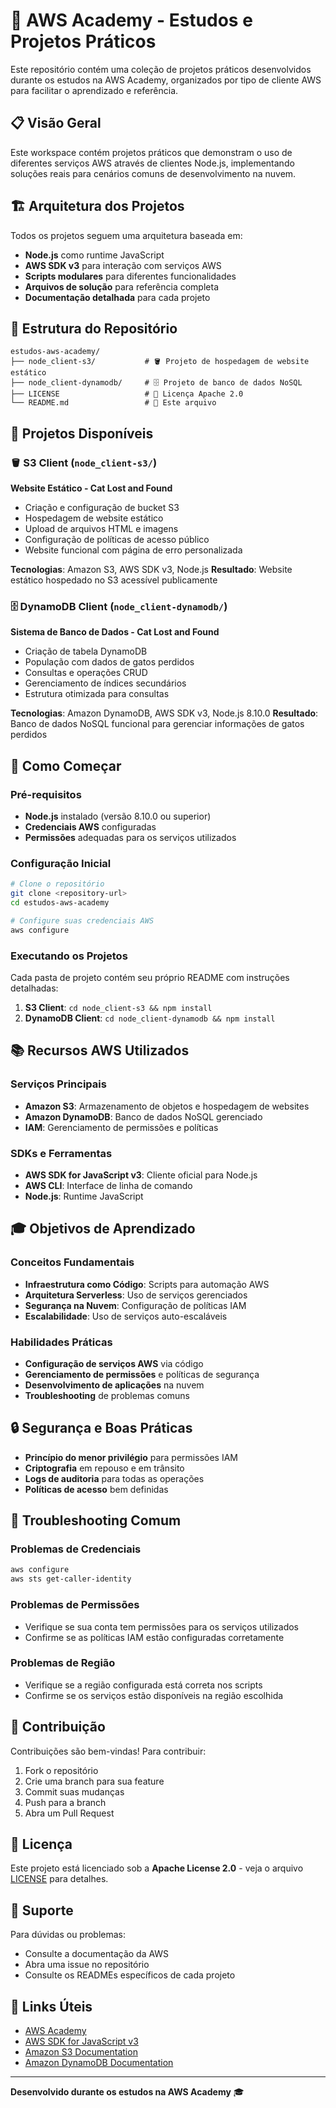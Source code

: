 # 🚀 AWS Academy - Estudos e Projetos Práticos

Este repositório contém uma coleção de projetos práticos desenvolvidos durante os estudos na AWS Academy, organizados por tipo de cliente AWS para facilitar o aprendizado e referência.

## 📋 Visão Geral

Este workspace contém projetos práticos que demonstram o uso de diferentes serviços AWS através de clientes Node.js, implementando soluções reais para cenários comuns de desenvolvimento na nuvem.

## 🏗️ Arquitetura dos Projetos

Todos os projetos seguem uma arquitetura baseada em:
- **Node.js** como runtime JavaScript
- **AWS SDK v3** para interação com serviços AWS
- **Scripts modulares** para diferentes funcionalidades
- **Arquivos de solução** para referência completa
- **Documentação detalhada** para cada projeto

## 📁 Estrutura do Repositório

```
estudos-aws-academy/
├── node_client-s3/           # 🪣 Projeto de hospedagem de website estático
├── node_client-dynamodb/     # 🗄️ Projeto de banco de dados NoSQL
├── LICENSE                   # 📄 Licença Apache 2.0
└── README.md                 # 📖 Este arquivo
```

## 🎯 Projetos Disponíveis

### 🪣 **S3 Client** (`node_client-s3/`)
**Website Estático - Cat Lost and Found**
- Criação e configuração de bucket S3
- Hospedagem de website estático
- Upload de arquivos HTML e imagens
- Configuração de políticas de acesso público
- Website funcional com página de erro personalizada

**Tecnologias**: Amazon S3, AWS SDK v3, Node.js
**Resultado**: Website estático hospedado no S3 acessível publicamente

### 🗄️ **DynamoDB Client** (`node_client-dynamodb/`)
**Sistema de Banco de Dados - Cat Lost and Found**
- Criação de tabela DynamoDB
- População com dados de gatos perdidos
- Consultas e operações CRUD
- Gerenciamento de índices secundários
- Estrutura otimizada para consultas

**Tecnologias**: Amazon DynamoDB, AWS SDK v3, Node.js 8.10.0
**Resultado**: Banco de dados NoSQL funcional para gerenciar informações de gatos perdidos

## 🚀 Como Começar

### Pré-requisitos
- **Node.js** instalado (versão 8.10.0 ou superior)
- **Credenciais AWS** configuradas
- **Permissões** adequadas para os serviços utilizados

### Configuração Inicial
```bash
# Clone o repositório
git clone <repository-url>
cd estudos-aws-academy

# Configure suas credenciais AWS
aws configure
```

### Executando os Projetos
Cada pasta de projeto contém seu próprio README com instruções detalhadas:

1. **S3 Client**: `cd node_client-s3 && npm install`
2. **DynamoDB Client**: `cd node_client-dynamodb && npm install`

## 📚 Recursos AWS Utilizados

### Serviços Principais
- **Amazon S3**: Armazenamento de objetos e hospedagem de websites
- **Amazon DynamoDB**: Banco de dados NoSQL gerenciado
- **IAM**: Gerenciamento de permissões e políticas

### SDKs e Ferramentas
- **AWS SDK for JavaScript v3**: Cliente oficial para Node.js
- **AWS CLI**: Interface de linha de comando
- **Node.js**: Runtime JavaScript

## 🎓 Objetivos de Aprendizado

### Conceitos Fundamentais
- **Infraestrutura como Código**: Scripts para automação AWS
- **Arquitetura Serverless**: Uso de serviços gerenciados
- **Segurança na Nuvem**: Configuração de políticas IAM
- **Escalabilidade**: Uso de serviços auto-escaláveis

### Habilidades Práticas
- **Configuração de serviços AWS** via código
- **Gerenciamento de permissões** e políticas de segurança
- **Desenvolvimento de aplicações** na nuvem
- **Troubleshooting** de problemas comuns

## 🔒 Segurança e Boas Práticas

- **Princípio do menor privilégio** para permissões IAM
- **Criptografia** em repouso e em trânsito
- **Logs de auditoria** para todas as operações
- **Políticas de acesso** bem definidas

## 🐛 Troubleshooting Comum

### Problemas de Credenciais
```bash
aws configure
aws sts get-caller-identity
```

### Problemas de Permissões
- Verifique se sua conta tem permissões para os serviços utilizados
- Confirme se as políticas IAM estão configuradas corretamente

### Problemas de Região
- Verifique se a região configurada está correta nos scripts
- Confirme se os serviços estão disponíveis na região escolhida

## 📝 Contribuição

Contribuições são bem-vindas! Para contribuir:

1. Fork o repositório
2. Crie uma branch para sua feature
3. Commit suas mudanças
4. Push para a branch
5. Abra um Pull Request

## 📄 Licença

Este projeto está licenciado sob a **Apache License 2.0** - veja o arquivo [LICENSE](LICENSE) para detalhes.

## 🤝 Suporte

Para dúvidas ou problemas:

- Consulte a documentação da AWS
- Abra uma issue no repositório
- Consulte os READMEs específicos de cada projeto

## 🔗 Links Úteis

- [AWS Academy](https://aws.amazon.com/education/awsacademy/)
- [AWS SDK for JavaScript v3](https://docs.aws.amazon.com/sdk-for-javascript/v3/developer-guide/)
- [Amazon S3 Documentation](https://docs.aws.amazon.com/s3/)
- [Amazon DynamoDB Documentation](https://docs.aws.amazon.com/dynamodb/)

---

**Desenvolvido durante os estudos na AWS Academy** 🎓